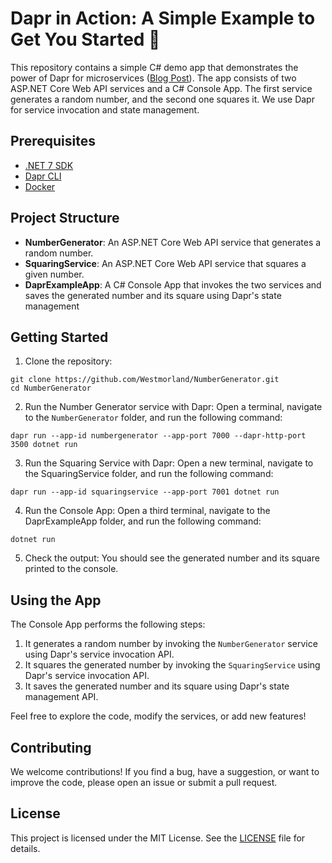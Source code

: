 # Dapr in Action: A Simple Example to Get You Started 🚀

This repository contains a simple C# demo app that demonstrates the power of Dapr for microservices ([Blog Post](https://medium.com/p/50209c03c704/edit)). The app consists of two ASP.NET Core Web API services and a C# Console App. The first service generates a random number, and the second one squares it. We use Dapr for service invocation and state management.

## Prerequisites

- [.NET 7 SDK](https://dotnet.microsoft.com/en-us/download/dotnet/7.0)
- [Dapr CLI](https://docs.dapr.io/getting-started/)
- [Docker](https://docs.docker.com/get-docker/)

## Project Structure

- **NumberGenerator**: An ASP.NET Core Web API service that generates a random number.
- **SquaringService**: An ASP.NET Core Web API service that squares a given number.
- **DaprExampleApp**: A C# Console App that invokes the two services and saves the generated number and its square using Dapr's state management

## Getting Started
1. Clone the repository:
```
git clone https://github.com/Westmorland/NumberGenerator.git
cd NumberGenerator
```

2. Run the Number Generator service with Dapr:
Open a terminal, navigate to the `NumberGenerator` folder, and run the following command:

```
dapr run --app-id numbergenerator --app-port 7000 --dapr-http-port 3500 dotnet run
```

3. Run the Squaring Service with Dapr:
Open a new terminal, navigate to the SquaringService folder, and run the following command:

```
dapr run --app-id squaringservice --app-port 7001 dotnet run
```

4. Run the Console App:
Open a third terminal, navigate to the DaprExampleApp folder, and run the following command:

```
dotnet run
```

5. Check the output:
You should see the generated number and its square printed to the console.

## Using the App
The Console App performs the following steps:

1. It generates a random number by invoking the `NumberGenerator` service using Dapr's service invocation API.
2. It squares the generated number by invoking the `SquaringService` using Dapr's service invocation API.
3. It saves the generated number and its square using Dapr's state management API.

Feel free to explore the code, modify the services, or add new features!

## Contributing

We welcome contributions! If you find a bug, have a suggestion, or want to improve the code, please open an issue or submit a pull request.

## License
This project is licensed under the MIT License. See the [LICENSE](https://github.com/Westmorland/NumberGenerator/edit/master/LICENSE.txt) file for details.
